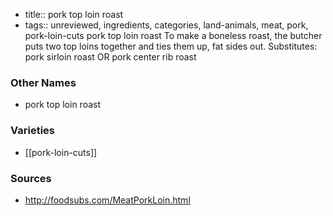 - title:: pork top loin roast
- tags:: unreviewed, ingredients, categories, land-animals, meat, pork, pork-loin-cuts
pork top loin roast To make a boneless roast, the butcher puts two top loins together and ties them up, fat sides out. Substitutes: pork sirloin roast OR pork center rib roast

### Other Names

* pork top loin roast

### Varieties

* [[pork-loin-cuts]]

### Sources
* http://foodsubs.com/MeatPorkLoin.html
